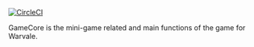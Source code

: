 [![CircleCI](https://circleci.com/gh/Warvale/GameCore.svg?style=svg)](https://circleci.com/gh/Warvale/GameCore)

GameCore is the mini-game related and main functions of the game for Warvale.
